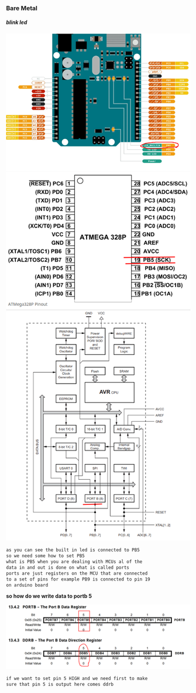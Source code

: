### Bare Metal

##### blink led

![](./pics/arduino_mcu_architecture.png)
![](./pics/atmega_pinout.png)
![](pics/atmega_block_diagram.png)

```
as you can see the built in led is connected to PB5
so we need some how to set PB5
what is PB5 when you are dealing with MCUs al of the
data in and out is done on what is called ports
ports are just registers on the MCU that are connected
to a set of pins for example PB9 is connected to pin 19
on arduino board
```

**so how do we write data to portb 5**

![](./pics/portb_config.png)

```
if we want to set pin 5 HIGH and we need first to make
sure that pin 5 is output here comes ddrb
```
